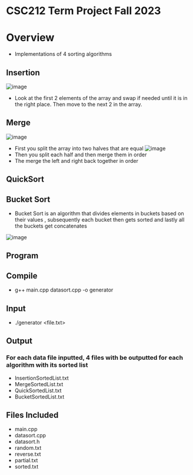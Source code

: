 # CSC212 Term Project Fall 2023
# Overview
* Implementations of 4 sorting algorithms
## Insertion
![image](https://github.com/AustinNoon/TermProject/assets/150630356/b6fc8eb1-b9e1-4061-a55f-a8d3e67483a2)
* Look at the first 2 elements of the array and swap if needed until it is in the right place. Then move to the next 2 in the array.
## Merge 
![image](https://github.com/AustinNoon/TermProject/assets/150630356/b012af3c-2ee1-4cf5-a478-b7cf8c6a2b59)
* First you split the array into two halves that are equal
![image](https://github.com/AustinNoon/TermProject/assets/150630356/4b1d4bdc-8bdd-4fcd-86e8-9873290fc5c3)
* Then you split each half and then merge them in order
* The merge the left and right back together in order
## QuickSort
## Bucket Sort
*  Bucket Sort is an algorithm that divides elements in buckets based on their values , subsequently each bucket then gets sorted and lastly all the buckets get concatenates

![image](https://github.com/AustinNoon/TermProject/assets/150630356/da637da7-e57f-498f-bb4a-72461ee91b87)

## Program
## Compile
* g++ main.cpp datasort.cpp -o generator
## Input
* ./generator <file.txt>
## Output
### For each data file inputted, 4 files with be outputted for each algorithm with its sorted list
* InsertionSortedList.txt
* MergeSortedList.txt
* QuickSortedList.txt
* BucketSortedList.txt
## Files Included
* main.cpp
* datasort.cpp
* datasort.h
* random.txt
* reverse.txt
* partial.txt
* sorted.txt
